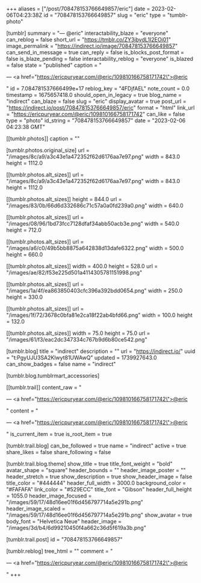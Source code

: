 +++
aliases = ["/post/708478153766649857/eric"]
date = 2023-02-06T04:23:38Z
id = "708478153766649857"
slug = "eric"
type = "tumblr-photo"

[tumblr]
summary = "— @eric"
interactability_blaze = "everyone"
can_reblog = false
short_url = "https://tmblr.co/ZY3jbydL1I2EOi01"
image_permalink = "https://indirect.io/image/708478153766649857"
can_send_in_message = true
can_reply = false
is_blocks_post_format = false
is_blaze_pending = false
interactability_reblog = "everyone"
is_blazed = false
state = "published"
caption = "<p>— <a href=\"https://ericpuryear.com/@eric/109810166758171742\">@eric</a></p>"
id = 7.084781537666499e+17
reblog_key = "4FDjfAEL"
note_count = 0.0
timestamp = 1675657418.0
should_open_in_legacy = true
blog_name = "indirect"
can_blaze = false
slug = "eric"
display_avatar = true
post_url = "https://indirect.io/post/708478153766649857/eric"
format = "html"
link_url = "https://ericpuryear.com/@eric/109810166758171742"
can_like = false
type = "photo"
id_string = "708478153766649857"
date = "2023-02-06 04:23:38 GMT"

[[tumblr.photos]]
caption = ""

[tumblr.photos.original_size]
url = "/images/8c/a9/a3c43e1a472352f62d6176aa7e97.png"
width = 843.0
height = 1112.0

[[tumblr.photos.alt_sizes]]
url = "/images/8c/a9/a3c43e1a472352f62d6176aa7e97.png"
width = 843.0
height = 1112.0

[[tumblr.photos.alt_sizes]]
height = 844.0
url = "/images/83/0b/66d6d332686c71c57a0a0fd239a0.png"
width = 640.0

[[tumblr.photos.alt_sizes]]
url = "/images/08/96/1bd73fcc7128dfaf34abb50acb3e.png"
width = 540.0
height = 712.0

[[tumblr.photos.alt_sizes]]
url = "/images/a6/c0/49b5bb8875a642838d13dafe6322.png"
width = 500.0
height = 660.0

[[tumblr.photos.alt_sizes]]
width = 400.0
height = 528.0
url = "/images/ae/82/f53e225d501a4114305781151998.png"

[[tumblr.photos.alt_sizes]]
url = "/images/1a/4f/ea863850403cfc396a392bdd0654.png"
width = 250.0
height = 330.0

[[tumblr.photos.alt_sizes]]
url = "/images/1f/72/3678c0bfa81e2ca18f22ab4bfd66.png"
width = 100.0
height = 132.0

[[tumblr.photos.alt_sizes]]
width = 75.0
height = 75.0
url = "/images/61/f3/eac2dc347334c767b9d6b80ce542.png"

[tumblr.blog]
title = "indirect"
description = ""
url = "https://indirect.io/"
uuid = "t:PgyUJU3SA2Klwyt81UWAwQ"
updated = 1739927643.0
can_show_badges = false
name = "indirect"

[tumblr.blog.tumblrmart_accessories]

[[tumblr.trail]]
content_raw = "<p>— <a href=\"https://ericpuryear.com/@eric/109810166758171742\">@eric</a></p>"
content = "<p>&mdash; <a href=\"https://ericpuryear.com/@eric/109810166758171742\">@eric</a></p>"
is_current_item = true
is_root_item = true

[tumblr.trail.blog]
can_be_followed = true
name = "indirect"
active = true
share_likes = false
share_following = false

[tumblr.trail.blog.theme]
show_title = true
title_font_weight = "bold"
avatar_shape = "square"
header_bounds = ""
header_image_poster = ""
header_stretch = true
show_description = true
show_header_image = false
title_color = "#444444"
header_full_width = 3000.0
background_color = "#FAFAFA"
link_color = "#529ECC"
title_font = "Gibson"
header_full_height = 1055.0
header_image_focused = "/images/59/17/48d16ee01f6d456797714a5e291b.png"
header_image_scaled = "/images/59/17/48d16ee01f6d456797714a5e291b.png"
show_avatar = true
body_font = "Helvetica Neue"
header_image = "/images/3d/b4/6d99210450f4a662c36d5f619a3b.png"

[tumblr.trail.post]
id = "708478153766649857"

[tumblr.reblog]
tree_html = ""
comment = "<p>— <a href=\"https://ericpuryear.com/@eric/109810166758171742\">@eric</a></p>"
+++
